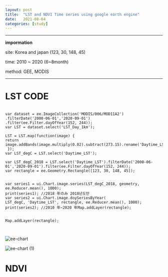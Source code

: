 ```yaml
---
layout: post
title:  "LST and NDVI Time series using google earth engine"
date:   2021-08-04 
categories: [study]
---
```

---
**impormation**

site: Korea and japan (123, 30, 148, 45)

time: 2010 ~ 2020 (6~8month)

method: GEE, MODIS

---

# LST CODE
```

var dataset = ee.ImageCollection('MODIS/006/MOD11A2')
.filterDate('2000-06-01','2020-09-01') .filter(ee.Filter.dayOfYear(152, 244));
var LST = dataset.select('LST_Day_1km');

LST = LST.map(function(image) {  
return image.addBands(image.multiply(0.02).subtract(273.15).rename('Daytime_LST'));
 });
var LST_degC = LST.select('Daytime_LST');

var LST_degC_2018 = LST.select('Daytime_LST').filterDate('2000-06-01','2020-09-01').filter(ee.Filter.dayOfYear(152, 244));
var rectangle = ee.Geometry.Rectangle([123, 30, 148, 45]);


var series1 = ui.Chart.image.series(LST_degC_2018, geometry, ee.Reducer.mean(), 1000);
print(series1); //2018 年のみ 2018년도만
var series2 = ui.Chart.image.doySeriesByYear(
LST_degC, 'Daytime_LST', rectangle, ee.Reducer.mean(), 1000);
print(series2); //2010 年~2020 年Map.addLayer(rectangle);


Map.addLayer(rectangle);



```

![ee-chart](https://user-images.githubusercontent.com/88094893/128096567-1f4b52f5-ca29-4220-a6be-7cf99f7d73eb.png)

![ee-chart (1)](https://user-images.githubusercontent.com/88094893/128096579-07b3c2c7-bb5d-4dc0-bce6-fb59de2aa7d0.png)





# NDVI

```

```
